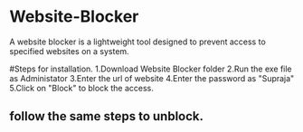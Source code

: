 # Website-Blocker
A website blocker is a lightweight tool designed to prevent access to specified websites on a system.

#Steps for installation.
1.Download Website Blocker folder
2.Run the exe file as Administator
3.Enter the url of website
4.Enter the password as "Supraja"
5.Click on "Block" to block the access.

 ## follow the same steps to unblock.
